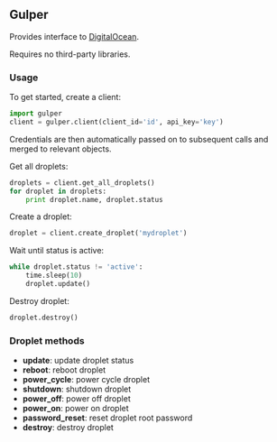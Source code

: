 ## Gulper

Provides interface to [DigitalOcean](https://www.digitalocean.com).

Requires no third-party libraries.

### Usage

To get started, create a client:
```python
import gulper
client = gulper.client(client_id='id', api_key='key')
```

Credentials are then automatically passed on to subsequent calls
and merged to relevant objects.

Get all droplets:

```python
droplets = client.get_all_droplets()
for droplet in droplets:
    print droplet.name, droplet.status
```

Create a droplet:
```python
droplet = client.create_droplet('mydroplet')
```

Wait until status is active:
```python
while droplet.status != 'active':
    time.sleep(10)
    droplet.update()
```

Destroy droplet:
```python
droplet.destroy()
```

### Droplet methods

- **update**: update droplet status
- **reboot**: reboot droplet
- **power_cycle**: power cycle droplet
- **shutdown**: shutdown droplet
- **power_off**: power off droplet
- **power_on**: power on droplet
- **password\_reset**: reset droplet root password
- **destroy**: destroy droplet
